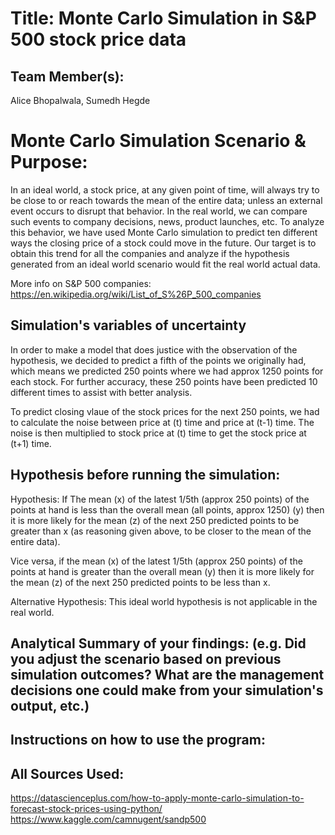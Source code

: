 # Title: Monte Carlo Simulation in S&P 500 stock price data

## Team Member(s):
Alice Bhopalwala, Sumedh Hegde

# Monte Carlo Simulation Scenario & Purpose:
In an ideal world, a stock price, at any given point of time, will always try to be close to or reach towards the mean of the entire data; unless an external event occurs to disrupt that behavior. In the real world, we can compare such events to company decisions, news, product launches, etc. To analyze this behavior, we have used Monte Carlo simulation to predict ten different ways the closing price of a stock could move in the future. Our target is to obtain this trend for all the companies and analyze if the hypothesis generated from an ideal world scenario would fit the real world actual data.

More info on S&P 500 companies: https://en.wikipedia.org/wiki/List_of_S%26P_500_companies

## Simulation's variables of uncertainty
In order to make a model that does justice with the observation of the hypothesis, we decided to predict a fifth of the points we originally had, which means we predicted 250 points where we had approx 1250 points for each stock. For further accuracy, these 250 points have been predicted 10 different times to assist with better analysis.

To predict closing vlaue of the stock prices for the next 250 points, we had to calculate the noise between price at (t) time and price at (t-1) time. The noise is then multiplied to stock price at (t) time to get the stock price at (t+1) time.

## Hypothesis before running the simulation:
Hypothesis: If The mean (x) of the latest 1/5th (approx 250 points) of the points at hand is less than the overall mean (all points, approx 1250) (y) then it is more likely for the mean (z) of the next 250 predicted points to be greater than x (as reasoning given above, to be closer to the mean of the entire data).

Vice versa, if the mean (x) of the latest 1/5th (approx 250 points) of the points at hand is greater than the overall mean (y) then it is more likely for the mean (z) of the next 250 predicted points to be less than x.

Alternative Hypothesis: This ideal world hypothesis is not applicable in the real world.

## Analytical Summary of your findings: (e.g. Did you adjust the scenario based on previous simulation outcomes?  What are the management decisions one could make from your simulation's output, etc.)

## Instructions on how to use the program:

## All Sources Used:
https://datascienceplus.com/how-to-apply-monte-carlo-simulation-to-forecast-stock-prices-using-python/
https://www.kaggle.com/camnugent/sandp500
